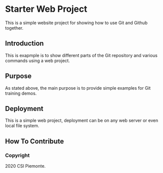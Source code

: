 # Starter Web Project

This is a simple website project for showing how to use Git and Github together.

## Introduction

This is exapmple is to show different parts of the Git repository and various commands using a web project.

## Purpose

As stated above, the main purpose is to provide simple examples for Git training demos.

## Deployment

This is a simple web project, deployment can be on any web server or even local file system.

## How To Contribute

### Copyright

2020 CSI Piemonte.